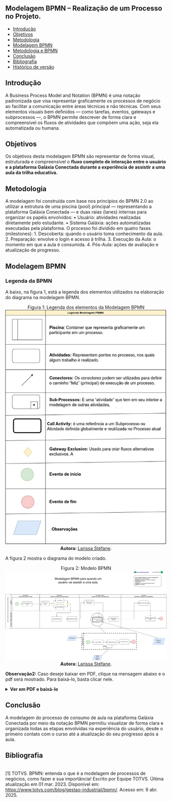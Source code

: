 ## Modelagem BPMN – Realização de um Processo no Projeto.

- [Introdução](#Introdução)
- [Objetivos](#Objetivos)
- [Metodologia](#Metodologia)
- [Modelagem BPMN](#Modelagem-BPMN)
- [Metodologia e BPMN](#Metodologia-e-BPMN)
- [Conclusão](#Conclusão)
- [Bibliografia](#Bibliografia)
- [Histórico de versão](#Histórico-de-versão)


## Introdução

A Business Process Model and Notation (BPMN) é uma notação padronizada que visa representar graficamente os processos de negócio ao facilitar a comunicação entre áreas técnicas e não técnicas. Com seus elementos visuais bem definidos — como tarefas, eventos, gateways e subprocessos —, o BPMN permite descrever de forma clara e compreensível os fluxos de atividades que compõem uma ação, seja ela automatizada ou humana.

## Objetivos

Os objetivos desta modelagem BPMN são representar de forma visual, estruturada e compreensível o **fluxo completo de interação entre o usuário e a plataforma Galáxia Conectada durante a experiência de assistir a uma aula da trilha educativa.** 

## Metodologia

A modelagem foi construída com base nos princípios do BPMN 2.0 ao utilizar a estrutura de uma piscina (pool) principal — representando a plataforma Galáxia Conectada — e duas raias (lanes) internas para organizar os papéis envolvidos:
    • Usuário: atividades realizadas diretamente pelo estudante.
    • Sistema Galáxia: ações automatizadas executadas pela plataforma.
O processo foi dividido em quatro fases (milestones):
    1. Descoberta: quando o usuário toma conhecimento da aula.
    2. Preparação: envolve o login e acesso à trilha.
    3. Execução da Aula: o momento em que a aula é consumida.
    4. Pós-Aula: ações de avaliação e atualização de progresso.

## Modelagem BPMN

### Legenda da BPMN

A baixo, na figura 1, está a legenda dos elementos utilizados na elaboração do diagrama na modelagem BPMN.

<div align="center">
    Figura 1: Legenda dos elementos da Modelagem BPMN 
    <br>
    <img src="https://raw.githubusercontent.com/UnBArqDsw2025-1-Turma02/2025.1-T02-_G9_GalaxiaConectada_Entrega01/2439217509ecea7c61ba87ef1b364ec26076be4e/docs/Base/Imagens/Ishikawa/LegendaPBMN.jpg">
    <br>
     <b> Autora: </b> <a href="https://github.com/SkywalkerSupreme">Larissa Stéfane</a>.
    <br>
</div>


A figura 2 mostra o diagrama do modelo criado.

<div align="center">
    Figura 2: Modelo BPMN 
    <br>
    <img src="https://raw.githubusercontent.com/UnBArqDsw2025-1-Turma02/2025.1-T02-_G9_GalaxiaConectada_Entrega01/2439217509ecea7c61ba87ef1b364ec26076be4e/docs/Base/Imagens/Ishikawa/BPMN_UsuarioAula.jpg">
    <br>
     <b> Autora: </b> <a href="https://github.com/SkywalkerSupreme">Larissa Stéfane</a>.
    <br>
</div>


**Observação2:** Caso deseje baixar em PDF, clique na mensagem abaixo e o pdf será mostrado. Para baixá-lo, basta clicar nele.

<details>
  <summary size="20"><b> Ver em PDF e baixá-lo </b></summary> 

<a href="docs/Base/Imagens/Ishikawa/BPMn_UsuaroAula.pdf" target="_blank" title="Abrir versão em PDF do diagrama BPMN - Usuário assistindo aula">
  <img 
    src="https://raw.githubusercontent.com/UnBArqDsw2025-1-Turma02/2025.1-T02-_G9_GalaxiaConectada_Entrega01/2439217509ecea7c61ba87ef1b364ec26076be4e/docs/Base/Imagens/Ishikawa/BPMN_UsuarioAula.jpg" 
    alt="Diagrama BPMN - Processo do Usuário assistindo aula" 
    width="1000"
    style="border:1px solid #ccc; border-radius:8px;"
  >
</a>


<b> Autora: </b> <a href="https://github.com/SkywalkerSupreme">Larissa Stéfane</a>.

</details>

## Conclusão

A modelagem do processo de consumo de aula na plataforma Galáxia Conectada por meio da notação BPMN permitiu visualizar de forma clara e organizada todas as etapas envolvidas na experiência do usuário, desde o primeiro contato com o curso até a atualização do seu progresso após a aula. 

## Bibliografia

<a name="ref1"></a>  
[1] TOTVS. BPMN: entenda o que é a modelagem de processos de negócios, como fazer e sua importância! Escrito por Equipe TOTVS. Última atualização em 01 mar. 2023. Disponível em: <https://www.totvs.com/blog/gestao-industrial/bpmn/>. Acesso em: 9 abr. 2025.
